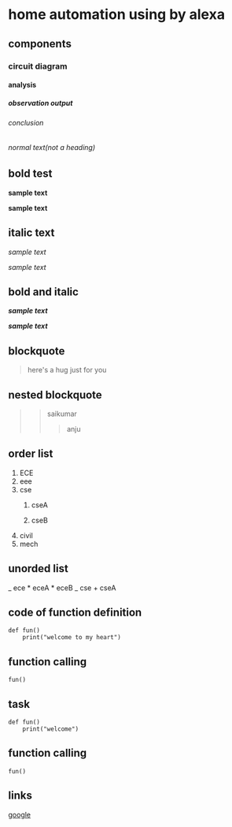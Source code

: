 # home automation using by alexa 
## components
### circuit diagram
#### analysis
##### observation output
###### conclusion
###### normal text(not a heading)
## bold test 
**sample text**

__sample text__
## italic text 
*sample text*

_sample text_
## bold and italic 
**_sample text_**

__*sample text*__
## blockquote 
> here's a hug just for you
## nested blockquote 
>> saikumar 
>>> anju
## order list 
1. ECE 
2. eee 
3. cse 
   1. cseA

   2. cseB 
4. civil 
5. mech
## unorded list 
_ ece 
    * eceA 
    * eceB
_ cse 
    + cseA
## code of function definition
```
def fun()
    print("welcome to my heart")
```
## function calling 
`
fun()
`
## task 
```
def fun()
    print("welcome")
```
## function calling 
`
fun()
`
## links 
[google](https://www.google.com)
